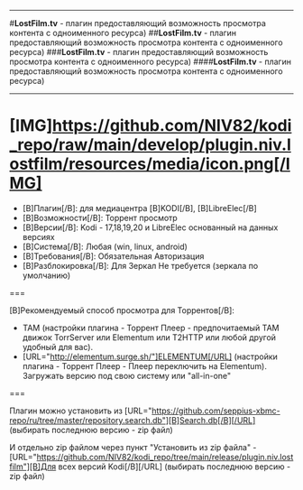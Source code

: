 ____
#**LostFilm.tv** - плагин предоставляющий возможность просмотра контента с одноименного ресурса)
##**LostFilm.tv** - плагин предоставляющий возможность просмотра контента с одноименного ресурса)
###**LostFilm.tv** - плагин предоставляющий возможность просмотра контента с одноименного ресурса)
####**LostFilm.tv** - плагин предоставляющий возможность просмотра контента с одноименного ресурса)
____
[IMG]https://github.com/NIV82/kodi_repo/raw/main/develop/plugin.niv.lostfilm/resources/media/icon.png[/IMG]
===

- [B]Плагин[/B]: для медиацентра [B]KODI[/B], [B]LibreElec[/B]
- [B]Возможности[/B]: Торрент просмотр
- [B]Версии[/B]: Kodi - 17,18,19,20 и LibreElec основанный на данных версиях
- [B]Система[/B]: Любая (win, linux, android)
- [B]Требования[/B]: Обязательная Авторизация
- [B]Разблокировка[/B]: Для Зеркал Не требуется (зеркала по умолчанию)

===

[B]Рекомендуемый способ просмотра для Торрентов[/B]:

- ТАМ (настройки плагина - Торрент Плеер - предпочитаемый ТАМ движок  TorrServer или Elementum или T2HTTP или любой другой удобный для вас).
- [URL="http://elementum.surge.sh/"]ELEMENTUM[/URL] (настройки плагина - Торрент Плеер - Плеер переключить на Elementum). Загружать версию под свою систему или "all-in-one"

===

Плагин можно установить из [URL="https://github.com/seppius-xbmc-repo/ru/tree/master/repository.search.db"][B]Search.db[/B][/URL] (выбирать последнюю версию - zip файл)

И отдельно zip файлом через пункт "Установить из zip файла" - [URL="https://github.com/NIV82/kodi_repo/tree/main/release/plugin.niv.lostfilm"][B]Для всех версий Kodi[/B][/URL] (выбирать последнюю версию - zip файл)

